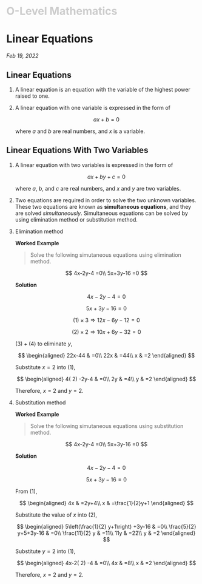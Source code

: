 <h1 style="color: #ccc">O-Level Mathematics</h1>

# Linear Equations

*Feb 19, 2022*

## Linear Equations

1. A linear equation is an equation with the variable of the highest power raised to one.

2. A linear equation with one variable is expressed in the form of

    $$
    ax+b=0
    $$

    where $a$ and $b$ are real numbers, and $x$ is a variable.

## Linear Equations With Two Variables

1. A linear equation with two variables is expressed in the form of

    $$
    ax+by+c=0
    $$

    where $a$, $b$, and $c$ are real numbers, and $x$ and $y$ are two variables.

2. Two equations are required in order to solve the two unknown variables. These two equations are known as **simultaneous equations**, and they are solved *simultaneously*. Simultaneous equations can be solved by using elimination method or substitution method.

3. Elimination method

    **Worked Example**

    > Solve the following simutaneous equations using elimination method.

    $$
    4x-2y-4 =0\\
    5x+3y-16 =0
    $$

    **Solution**

    $$
    4x-2y-4 =0 \tag{1}
    $$

    $$
    5x+3y-16 =0 \tag{2}
    $$

    $$
    ( 1) \times 3\Longrightarrow 12x-6y-12=0 \tag{3}
    $$

    $$
    ( 2) \times 2\Longrightarrow 10x+6y-32=0 \tag{4}
    $$

    $(3)+(4)$ to eliminate $y$,

    $$
    \begin{aligned}
    22x-44 & =0\\
    22x & =44\\
    x & =2
    \end{aligned}
    $$

    Substitute $x=2$ into $(1)$,

    $$
    \begin{aligned}
    4( 2) -2y-4 & =0\\
    2y & =4\\
    y & =2
    \end{aligned}
    $$

    Therefore, $x=2$ and $y=2$.

4. Substitution method

    **Worked Example**

    > Solve the following simutaneous equations using substitution method.

    $$
    4x-2y-4 =0\\
    5x+3y-16 =0
    $$

    **Solution**

    $$
    4x-2y-4 =0 \tag{1}
    $$

    $$
    5x+3y-16 =0 \tag{2}
    $$

    From $(1)$,

    $$
    \begin{aligned}
    4x & =2y+4\\
    x & =\frac{1}{2}y+1
    \end{aligned}
    $$

    Substitute the value of $x$ into $(2)$,

    $$
    \begin{aligned}
    5\left(\frac{1}{2} y+1\right) +3y-16 & =0\\
    \frac{5}{2} y+5+3y-16 & =0\\
    \frac{11}{2} y & =11\\
    11y & =22\\
    y & =2
    \end{aligned}
    $$

    Substitute $y=2$ into $(1)$,

    $$
    \begin{aligned}
    4x-2( 2) -4 & =0\\
    4x & =8\\
    x & =2
    \end{aligned}
    $$

    Therefore, $x=2$ and $y=2$.